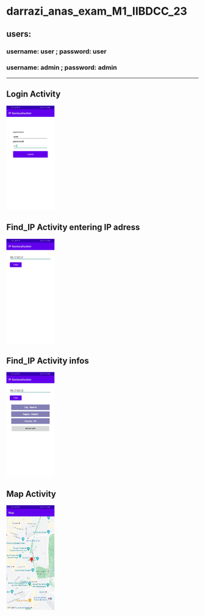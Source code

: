 # darrazi_anas_exam_M1_IIBDCC_23

## users:
### username: user ; password: user
### username: admin ; password: admin
<hr>

## Login Activity
<img src="https://github.com/a-darrazi/darrazi_anas_exam_M1_IIBDCC_23/blob/master/captures/login.jpg" width="25%">

## Find_IP Activity entering IP adress
<img src="https://github.com/a-darrazi/darrazi_anas_exam_M1_IIBDCC_23/blob/master/captures/find_ip.jpg" width="25%">

## Find_IP Activity infos
<img src="https://github.com/a-darrazi/darrazi_anas_exam_M1_IIBDCC_23/blob/master/captures/ip_data.jpg" width="25%">

## Map Activity
<img src="https://github.com/a-darrazi/darrazi_anas_exam_M1_IIBDCC_23/blob/master/captures/map.jpg" width="25%">



